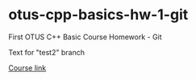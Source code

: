 # otus-cpp-basics-hw-1-git

First OTUS C++ Basic Course Homework - Git 

Text for "test2" branch

[Course link](https://otus.ru/lessons/cpp-basic/?int_source=courses_catalog&int_term=programming "Тыкни сюда")